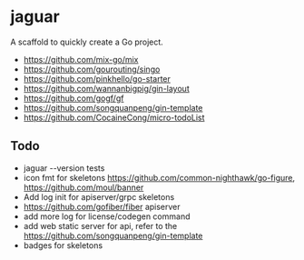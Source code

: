 # jaguar

A scaffold to quickly create a Go project.

- https://github.com/mix-go/mix
- https://github.com/gourouting/singo
- https://github.com/pinkhello/go-starter
- https://github.com/wannanbigpig/gin-layout
- https://github.com/gogf/gf
- https://github.com/songquanpeng/gin-template
- https://github.com/CocaineCong/micro-todoList

## Todo

- jaguar --version tests
- icon fmt for skeletons https://github.com/common-nighthawk/go-figure, https://github.com/moul/banner
- Add log init for apiserver/grpc skeletons
- https://github.com/gofiber/fiber apiserver
- add more log for license/codegen command
- add web static server for api, refer to the https://github.com/songquanpeng/gin-template
- badges for skeletons